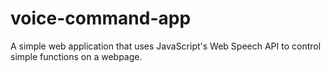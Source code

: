 # voice-command-app
A simple web application that uses JavaScript's Web Speech API to control simple functions on a webpage.
